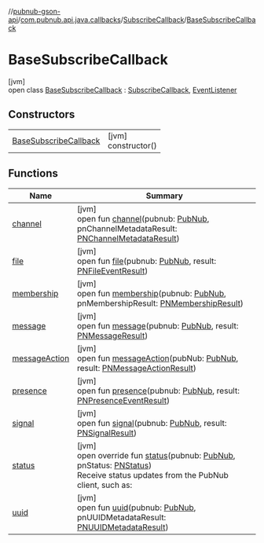 //[pubnub-gson-api](../../../../index.md)/[com.pubnub.api.java.callbacks](../../index.md)/[SubscribeCallback](../index.md)/[BaseSubscribeCallback](index.md)

# BaseSubscribeCallback

[jvm]\
open class [BaseSubscribeCallback](index.md) : [SubscribeCallback](../index.md), [EventListener](../../../com.pubnub.api.java.v2.callbacks/-event-listener/index.md)

## Constructors

| | |
|---|---|
| [BaseSubscribeCallback](-base-subscribe-callback.md) | [jvm]<br>constructor() |

## Functions

| Name | Summary |
|---|---|
| [channel](../../../com.pubnub.api.java.v2.callbacks/-event-listener/channel.md) | [jvm]<br>open fun [channel](../../../com.pubnub.api.java.v2.callbacks/-event-listener/channel.md)(pubnub: [PubNub](../../../com.pubnub.api.java/-pub-nub/index.md), pnChannelMetadataResult: [PNChannelMetadataResult](../../../com.pubnub.api.java.models.consumer.objects_api.channel/-p-n-channel-metadata-result/index.md)) |
| [file](../../../com.pubnub.api.java.v2.callbacks/-event-listener/file.md) | [jvm]<br>open fun [file](../../../com.pubnub.api.java.v2.callbacks/-event-listener/file.md)(pubnub: [PubNub](../../../com.pubnub.api.java/-pub-nub/index.md), result: [PNFileEventResult](../../../../../../pubnub-kotlin/pubnub-kotlin-api/pubnub-kotlin-api/com.pubnub.api.models.consumer.pubsub.files/-p-n-file-event-result/index.md)) |
| [membership](../../../com.pubnub.api.java.v2.callbacks/-event-listener/membership.md) | [jvm]<br>open fun [membership](../../../com.pubnub.api.java.v2.callbacks/-event-listener/membership.md)(pubnub: [PubNub](../../../com.pubnub.api.java/-pub-nub/index.md), pnMembershipResult: [PNMembershipResult](../../../com.pubnub.api.java.models.consumer.objects_api.membership/-p-n-membership-result/index.md)) |
| [message](../../../com.pubnub.api.java.v2.callbacks/-event-listener/message.md) | [jvm]<br>open fun [message](../../../com.pubnub.api.java.v2.callbacks/-event-listener/message.md)(pubnub: [PubNub](../../../com.pubnub.api.java/-pub-nub/index.md), result: [PNMessageResult](../../../../../../pubnub-kotlin/pubnub-kotlin-api/pubnub-kotlin-api/com.pubnub.api.models.consumer.pubsub/-p-n-message-result/index.md)) |
| [messageAction](../../../com.pubnub.api.java.v2.callbacks/-event-listener/message-action.md) | [jvm]<br>open fun [messageAction](../../../com.pubnub.api.java.v2.callbacks/-event-listener/message-action.md)(pubNub: [PubNub](../../../com.pubnub.api.java/-pub-nub/index.md), result: [PNMessageActionResult](../../../../../../pubnub-kotlin/pubnub-kotlin-api/pubnub-kotlin-api/com.pubnub.api.models.consumer.pubsub.message_actions/-p-n-message-action-result/index.md)) |
| [presence](../../../com.pubnub.api.java.v2.callbacks/-event-listener/presence.md) | [jvm]<br>open fun [presence](../../../com.pubnub.api.java.v2.callbacks/-event-listener/presence.md)(pubnub: [PubNub](../../../com.pubnub.api.java/-pub-nub/index.md), result: [PNPresenceEventResult](../../../../../../pubnub-kotlin/pubnub-kotlin-api/pubnub-kotlin-api/com.pubnub.api.models.consumer.pubsub/-p-n-presence-event-result/index.md)) |
| [signal](../../../com.pubnub.api.java.v2.callbacks/-event-listener/signal.md) | [jvm]<br>open fun [signal](../../../com.pubnub.api.java.v2.callbacks/-event-listener/signal.md)(pubnub: [PubNub](../../../com.pubnub.api.java/-pub-nub/index.md), result: [PNSignalResult](../../../../../../pubnub-kotlin/pubnub-kotlin-api/pubnub-kotlin-api/com.pubnub.api.models.consumer.pubsub/-p-n-signal-result/index.md)) |
| [status](status.md) | [jvm]<br>open override fun [status](status.md)(pubnub: [PubNub](../../../com.pubnub.api.java/-pub-nub/index.md), pnStatus: [PNStatus](../../../../../../pubnub-kotlin/pubnub-kotlin-api/pubnub-kotlin-api/com.pubnub.api.models.consumer/-p-n-status/index.md))<br>Receive status updates from the PubNub client, such as: |
| [uuid](../../../com.pubnub.api.java.v2.callbacks/-event-listener/uuid.md) | [jvm]<br>open fun [uuid](../../../com.pubnub.api.java.v2.callbacks/-event-listener/uuid.md)(pubnub: [PubNub](../../../com.pubnub.api.java/-pub-nub/index.md), pnUUIDMetadataResult: [PNUUIDMetadataResult](../../../com.pubnub.api.java.models.consumer.objects_api.uuid/-p-n-u-u-i-d-metadata-result/index.md)) |
